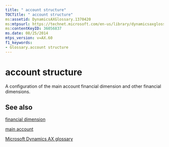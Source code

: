 ```yaml
---
title: " account structure"
TOCTitle: " account structure"
ms:assetid: DynamicsAXGlossary.1370420
ms:mtpsurl: https://technet.microsoft.com/en-us/library/dynamicsaxglossary.1370420(v=AX.60)
ms:contentKeyID: 36056837
ms.date: 08/25/2014
mtps_version: v=AX.60
f1_keywords:
- Glossary.account structure
---
```


# account structure

A configuration of the main account financial dimension and other financial dimensions.

## See also

[financial dimension](financial-dimension.md)

[main account](main-account.md)

[Microsoft Dynamics AX glossary](glossary/microsoft-dynamics-ax-glossary.md)

  


